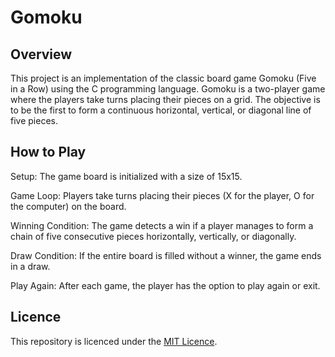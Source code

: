 # Gomoku 

## Overview
This project is an implementation of the classic board game Gomoku (Five in a Row) using the C programming language. Gomoku is a two-player game where the players take turns placing their pieces on a grid. The objective is to be the first to form a continuous horizontal, vertical, or diagonal line of five pieces.

## How to Play
Setup: The game board is initialized with a size of 15x15.

Game Loop: Players take turns placing their pieces (X for the player, O for the computer) on the board.

Winning Condition: The game detects a win if a player manages to form a chain of five consecutive pieces horizontally, vertically, or diagonally.

Draw Condition: If the entire board is filled without a winner, the game ends in a draw.

Play Again: After each game, the player has the option to play again or exit.

## Licence
This repository is licenced under the [MIT Licence](https://github.com/NikolaosGazis/Gomoku?tab=MIT-1-ov-file).
